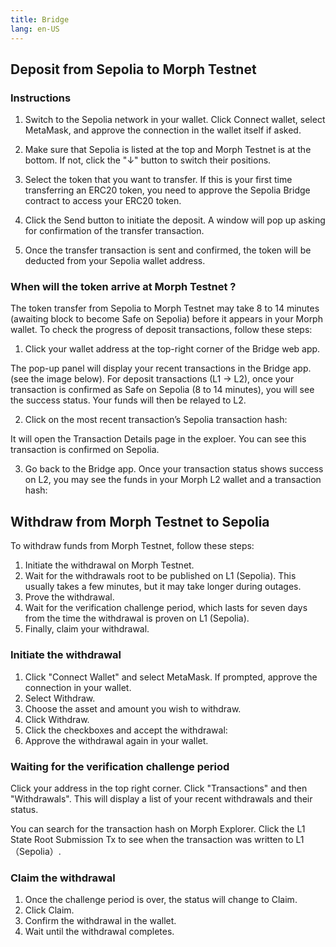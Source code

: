 ```yaml
---
title: Bridge
lang: en-US
---
```


## Deposit from Sepolia to Morph Testnet

### Instructions

1. Switch to the Sepolia network in your wallet. Click Connect wallet, select MetaMask, and approve the connection in the wallet itself if asked.
   
2. Make sure that Sepolia is listed at the top and Morph Testnet is at the bottom. If not, click the "↓" button to switch their positions. 

3. Select the token that you want to transfer. If this is your first time transferring an ERC20 token, you need to approve the Sepolia Bridge contract to access your ERC20 token. 
4. Click the Send button to initiate the deposit. A window will pop up asking for confirmation of the transfer transaction.
   
5. Once the transfer transaction is sent and confirmed, the token will be deducted from your Sepolia wallet address.
   
### When will the token arrive at Morph Testnet  ?

The token transfer from Sepolia to Morph Testnet may take 8 to 14 minutes (awaiting block to become Safe on Sepolia) before it appears in your Morph wallet. To check the progress of deposit transactions, follow these steps:

1. Click your wallet address at the top-right corner of the Bridge web app.
   

The pop-up panel will display your recent transactions in the Bridge app. (see the image below).
For deposit transactions (L1 -> L2), once your transaction is confirmed as Safe on Sepolia (8 to 14 minutes), you will see the success status. Your funds will then be relayed to L2.

2. Click on the most recent transaction’s Sepolia transaction hash:
   


It will open the Transaction Details page in the exploer. You can see this transaction is confirmed on Sepolia.



3. Go back to the Bridge app. Once your transaction status shows success on L2, you may see the funds in your Morph L2 wallet and a transaction hash:
   




## Withdraw from Morph Testnet to Sepolia

To withdraw funds from Morph Testnet, follow these steps:
1. Initiate the withdrawal on Morph Testnet.
2. Wait for the withdrawals root to be published on L1 (Sepolia). This usually takes a few minutes, but it may take longer during outages.
3. Prove the withdrawal.
4. Wait for the verification challenge period, which lasts for seven days from the time the withdrawal is proven on L1 (Sepolia).
5. Finally, claim your withdrawal.
   
### Initiate the withdrawal
1. Click "Connect Wallet" and select MetaMask. If prompted, approve the connection in your wallet.
2. Select Withdraw.
3. Choose the asset and amount you wish to withdraw.
4. Click Withdraw. 
5. Click the checkboxes and accept the withdrawal: 
6. Approve the withdrawal again in your wallet.
   
### Waiting for the verification challenge period
Click your address in the top right corner. Click "Transactions" and then "Withdrawals". This will display a list of your recent withdrawals and their status.

You can search for the transaction hash on Morph Explorer. Click the L1 State Root Submission Tx to see when the transaction was written to L1 （Sepolia）.


### Claim the withdrawal
1. Once the challenge period is over, the status will change to Claim.
2. Click Claim.
3. Confirm the withdrawal in the wallet.
4. Wait until the withdrawal completes.